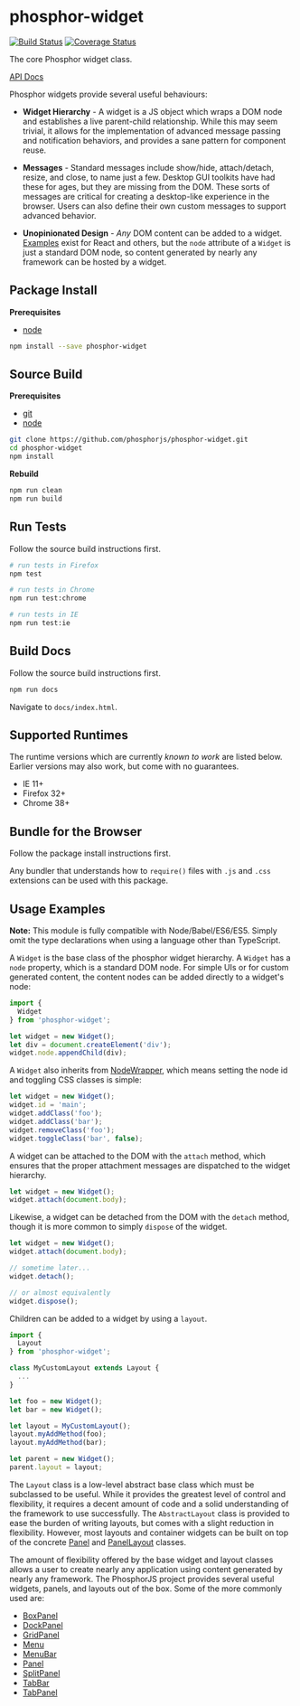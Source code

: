 phosphor-widget
===============

[![Build Status](https://travis-ci.org/phosphorjs/phosphor-widget.svg)](https://travis-ci.org/phosphorjs/phosphor-widget?branch=master)
[![Coverage Status](https://coveralls.io/repos/phosphorjs/phosphor-widget/badge.svg?branch=master&service=github)](https://coveralls.io/github/phosphorjs/phosphor-widget?branch=master)

The core Phosphor widget class.

[API Docs](http://phosphorjs.github.io/phosphor-widget/api/)

Phosphor widgets provide several useful behaviours:

- **Widget Hierarchy** - A widget is a JS object which wraps a DOM node and
  establishes a live parent-child relationship. While this may seem trivial,
  it allows for the implementation of advanced message passing and notification
  behaviors, and provides a sane pattern for component reuse.

- **Messages** - Standard messages include show/hide, attach/detach, resize,
  and close, to name just a few. Desktop GUI toolkits have had these for ages,
  but they are missing from the DOM. These sorts of messages are critical for
  creating a desktop-like experience in the browser. Users can also define
  their own custom messages to support advanced behavior.

- **Unopinionated Design** - *Any* DOM content can be added to a widget.
  [Examples](https://phosphorjs.github.io/examples.html) exist for React
  and others, but the `node` attribute of a `Widget` is just a standard
  DOM node, so content generated by nearly any framework can be hosted
  by a widget.


Package Install
---------------

**Prerequisites**
- [node](http://nodejs.org/)

```bash
npm install --save phosphor-widget
```


Source Build
------------

**Prerequisites**
- [git](http://git-scm.com/)
- [node](http://nodejs.org/)

```bash
git clone https://github.com/phosphorjs/phosphor-widget.git
cd phosphor-widget
npm install
```

**Rebuild**
```bash
npm run clean
npm run build
```


Run Tests
---------

Follow the source build instructions first.

```bash
# run tests in Firefox
npm test

# run tests in Chrome
npm run test:chrome

# run tests in IE
npm run test:ie
```


Build Docs
----------

Follow the source build instructions first.

```bash
npm run docs
```

Navigate to `docs/index.html`.


Supported Runtimes
------------------

The runtime versions which are currently *known to work* are listed below.
Earlier versions may also work, but come with no guarantees.

- IE 11+
- Firefox 32+
- Chrome 38+


Bundle for the Browser
----------------------

Follow the package install instructions first.

Any bundler that understands how to `require()` files with `.js` and `.css`
extensions can be used with this package.


Usage Examples
--------------

**Note:** This module is fully compatible with Node/Babel/ES6/ES5. Simply
omit the type declarations when using a language other than TypeScript.

A `Widget` is the base class of the phosphor widget hierarchy. A `Widget` has
a `node` property, which is a standard DOM node. For simple UIs or for custom
generated content, the content nodes can be added directly to a widget's node:

```typescript
import {
  Widget
} from 'phosphor-widget';

let widget = new Widget();
let div = document.createElement('div');
widget.node.appendChild(div);
```

A `Widget` also inherits from
[NodeWrapper](https://github.com/phosphorjs/phosphor-nodewrapper),
which means setting the node id and toggling CSS classes is simple:

```typescript
let widget = new Widget();
widget.id = 'main';
widget.addClass('foo');
widget.addClass('bar');
widget.removeClass('foo');
widget.toggleClass('bar', false);
```

A widget can be attached to the DOM with the `attach` method, which ensures
that the proper attachment messages are dispatched to the widget hierarchy.

```typescript
let widget = new Widget();
widget.attach(document.body);
```

Likewise, a widget can be detached from the DOM with the `detach` method,
though it is more common to simply `dispose` of the widget.

```typescript
let widget = new Widget();
widget.attach(document.body);

// sometime later...
widget.detach();

// or almost equivalently
widget.dispose();
```

Children can be added to a widget by using a `layout`.

```typescript
import {
  Layout
} from 'phosphor-widget';

class MyCustomLayout extends Layout {
  ...
}

let foo = new Widget();
let bar = new Widget();

let layout = MyCustomLayout();
layout.myAddMethod(foo);
layout.myAddMethod(bar);

let parent = new Widget();
parent.layout = layout;
```

The `Layout` class is a low-level abstract base class which must be subclassed
to be useful. While it provides the greatest level of control and flexibility,
it requires a decent amount of code and a solid understanding of the framework
to use successfully. The `AbstractLayout` class is provided to ease the burden
of writing layouts, but comes with a slight reduction in flexibility. However,
most layouts and container widgets can be built on top of the concrete
[Panel](https://github.com/phosphorjs/phosphor-panel) and
[PanelLayout](https://github.com/phosphorjs/phosphor-panel) classes.

The amount of flexibility offered by the base widget and layout classes allows
a user to create nearly any application using content generated by nearly any
framework. The PhosphorJS project provides several useful widgets, panels, and
layouts out of the box. Some of the more commonly used are:

- [BoxPanel](https://github.com/phosphorjs/phosphor-boxpanel)
- [DockPanel](https://github.com/phosphorjs/phosphor-dockpanel)
- [GridPanel](https://github.com/phosphorjs/phosphor-gridpanel)
- [Menu](https://github.com/phosphorjs/phosphor-menus)
- [MenuBar](https://github.com/phosphorjs/phosphor-menus)
- [Panel](https://github.com/phosphorjs/phosphor-panel)
- [SplitPanel](https://github.com/phosphorjs/phosphor-splitpanel)
- [TabBar](https://github.com/phosphorjs/phosphor-tabs)
- [TabPanel](https://github.com/phosphorjs/phosphor-tabs)
